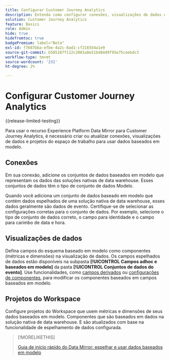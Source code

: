 ```yaml
---
title: Configurar Customer Journey Analytics
description: Entenda como configurar conexões, visualizações de dados e projetos do Customer Journey Analytics para o Experience Platform Data Mirror for Customer Journey Analytics
solution: Customer Journey Analytics
feature: Basics
role: Admin
hide: true
hidefromtoc: true
badgePremium: label="Beta"
exl-id: f7687bba-efbe-4a2c-8ad1-cf216554a1e9
source-git-commit: b585187f112c2081a8e51bd84d9f95e75ceebdc3
workflow-type: tm+mt
source-wordcount: '231'
ht-degree: 2%

---
```


# Configurar Customer Journey Analytics

{{release-limited-testing}}

Para usar o recurso Experience Platform Data Mirror para Customer Journey Analytics, é necessário criar ou atualizar conexões, visualizações de dados e projetos do espaço de trabalho para usar dados baseados em modelo.

## Conexões

Em sua conexão, adicione os conjuntos de dados baseados em modelo que representam os dados das soluções nativas de data warehouse. Esses conjuntos de dados têm o tipo de conjunto de dados Modelo.

Quando você adiciona um conjunto de dados baseado em modelo que contém dados espelhados de uma solução nativa de data warehouse, esses dados geralmente são dados de evento. Certifique-se de selecionar as configurações corretas para o conjunto de dados. Por exemplo, selecione o tipo de conjunto de dados correto, o campo para identidade e o campo para carimbo de data e hora.


## Visualizações de dados

Defina campos do esquema baseado em modelo como componentes (métricas e dimensões) na visualização de dados. Os campos espelhados de dados estão disponíveis na subpasta **[!UICONTROL Campos adhoc e baseados em modelo]** da pasta **[!UICONTROL Conjuntos de dados do evento]**. Use funcionalidades, como [campos derivados](/help/data-views/derived-fields/derived-fields.md) ou [configurações de componentes](/help/data-views/component-settings/overview.md), para modificar os componentes baseados em campos baseados em modelo.


## Projetos do Workspace

Configure projetos do Workspace que usem métricas e dimensões de seus dados baseados em modelo. Componentes que são baseados em dados na solução nativa de data warehouse. E são atualizados com base na funcionalidade de espelhamento de dados configurada.

>[!MORELIKETHIS]
>
>[Guia de início rápido do Data Mirror: espelhar e usar dados baseados em modelo](model-based.md)
>
